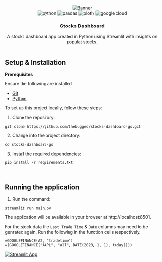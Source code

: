 <div align="center">
  <br />
    <a href="https://stocks-dashboard-gs.streamlit.app/" target="_blank">
      <img src="" alt="Banner">
    </a>
  <br />

  <div>
    <img src="https://img.shields.io/badge/-Python-black?style=for-the-badge&logoColor=white&logo=python&color=3776AB" alt="python" />
    <img src="https://img.shields.io/badge/-Pandas-black?style=for-the-badge&logoColor=white&logo=pandas&color=150458" alt="pandas" />
    <img src="https://img.shields.io/badge/-Plotly-black?style=for-the-badge&logoColor=white&logo=plotly&color=3F4F75" alt="plotly" />
    <img src="https://img.shields.io/badge/-Google_Cloud-black?style=for-the-badge&logoColor=white&logo=google-cloud&color=4285F4" alt="google cloud" />
</div>


  <h3 align="center">Stocks Dashboard</h3>

   <div align="center">
     A stocks dashboard app created in Python using Streamlit with insights on populat stocks. 
    </div>
</div>
<br/>



## Setup & Installation
**Prerequisites**

Ensure the following are installed
- [Git](https://git-scm.com/)
- [Python](https://www.python.org/downloads/)
  
To set up this project locally, follow these steps:

1. Clone the repository:
```shell
git clone https://github.com/thebugged/stocks-dashboard-gs.git
```

2. Change into the project directory: 
```shell
cd stocks-dashboard-gs
```

3. Install the required dependencies: 
```shell
pip install -r requirements.txt
```
<br/>

## Running the application
1. Run the command: 
```shell
streamlit run main.py
```

The application will be available in your browser at http://localhost:8501.


For the stock data the `Last Trade Time` &  `Date` columns may need to be genrated again. Run the following in the function cells respectively:
```shell
=GOOGLEFINANCE(A2, "tradetime")
=(GOOGLEFINANCE("AAPL", "all", DATE(2023, 1, 1), today()))
```


[![Streamlit App](https://static.streamlit.io/badges/streamlit_badge_black_white.svg)](https://stocks-dashboard-gs.streamlit.app/)



